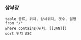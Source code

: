 
### 상부장
  
```dataview
table 종류, 위치, 상세위치, 갯수, 설명
from "/"
where contains(위치, [[JAN]])
sort 위치 ASC
```

